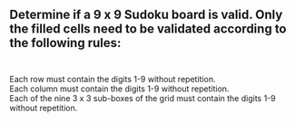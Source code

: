 ## Determine if a 9 x 9 Sudoku board is valid. Only the filled cells need to be validated according to the following rules: <br> <br> 
Each row must contain the digits 1-9 without repetition. <br> 
Each column must contain the digits 1-9 without repetition. <br> 
Each of the nine 3 x 3 sub-boxes of the grid must contain the digits 1-9 without repetition. <br> 
